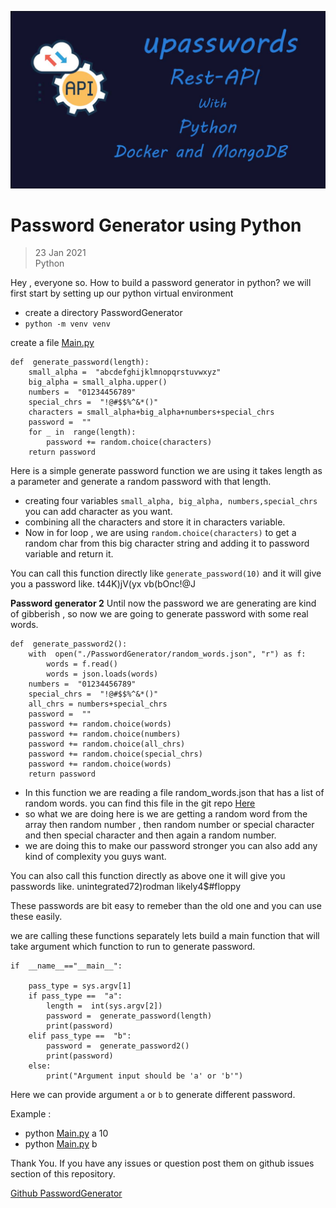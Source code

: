 ![home imge](https://github.com/chessrajat/rajattyagi/blob/gh-pages/img/projects/upasswords.jpg?raw=true)

# Password Generator using Python

> 23 Jan 2021  
> Python

Hey , everyone so. How to build a password generator in python?
we will first start by setting up our python virtual environment
- create a directory PasswordGenerator
- `python -m venv venv`

create a file [Main.py](https://github.com/chessrajat/Python_MiniProjects/blob/master/PasswordGenerator/Main.py)

    def  generate_password(length):
		small_alpha =  "abcdefghijklmnopqrstuvwxyz"
		big_alpha = small_alpha.upper()
		numbers =  "01234456789"
		special_chrs =  "!@#$$%^&*()"
		characters = small_alpha+big_alpha+numbers+special_chrs
		password =  ""
		for _ in  range(length):
			password += random.choice(characters)
		return password

Here is a simple generate password function we are using it takes length as a parameter and generate a random password with that length.
- creating four variables `small_alpha, big_alpha, numbers,special_chrs ` you can add character as you want.
- combining all the characters and store it in characters variable.
- Now in for loop , we are using `random.choice(characters)` to get a random char from this big character string and adding it to password variable and return it.

You can call this function directly like `generate_password(10)` and it will give you a password like.
	t44K)jV(yx
	vb(bOnc!@J

**Password generator 2**
Until now the password we are generating are kind of gibberish , so now we are going to generate password with some real words.

    def  generate_password2():
		with  open("./PasswordGenerator/random_words.json", "r") as f:
			words = f.read()  
			words = json.loads(words)	  
		numbers =  "01234456789"
		special_chrs =  "!@#$$%^&*()"
		all_chrs = numbers+special_chrs
		password =  ""
		password += random.choice(words)
		password += random.choice(numbers)
		password += random.choice(all_chrs)
		password += random.choice(special_chrs)
		password += random.choice(words)	  
		return password

- In this function we are reading a file random_words.json that has a list of random words. you can find this file in the git repo [Here](https://github.com/chessrajat/Python_MiniProjects/tree/master/PasswordGenerator)
- so what we are doing here is we are getting a random word from the array then random number , then random number or special character and then special character and then again a random number.
- we are doing this to make our password stronger you can also add any kind of complexity you guys want.

You can also call this function directly as above one it will give you passwords like.
unintegrated72)rodman
likely4$#floppy

These passwords are bit easy to remeber than the old one and you can use these easily.

we are calling these functions separately lets build a main function that will take argument which function to run to generate password.

    if  __name__=="__main__":

		pass_type = sys.argv[1]
		if pass_type ==  "a":
			length =  int(sys.argv[2])
			password =  generate_password(length)
			print(password)
		elif pass_type ==  "b":
			password =  generate_password2()
			print(password)
		else:
			print("Argument input should be 'a' or 'b'")

Here we can provide argument `a` or `b` to generate different password.

Example :
- python [Main.py](https://github.com/chessrajat/Python_MiniProjects/blob/master/PasswordGenerator/Main.py) a 10
- python [Main.py](https://github.com/chessrajat/Python_MiniProjects/blob/master/PasswordGenerator/Main.py) b

Thank You.
If you have any issues or question post them on github issues section of this repository.

[Github PasswordGenerator](https://github.com/chessrajat/Python_MiniProjects/tree/master/PasswordGenerator)